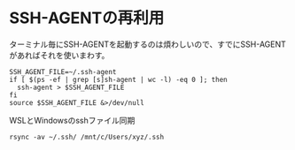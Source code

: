 # SSH-AGENTの再利用
ターミナル毎にSSH-AGENTを起動するのは煩わしいので、すでにSSH-AGENTがあればそれを使いまわす。
```.bashrc
SSH_AGENT_FILE=~/.ssh-agent
if [ $(ps -ef | grep [s]sh-agent | wc -l) -eq 0 ]; then
  ssh-agent > $SSH_AGENT_FILE
fi
source $SSH_AGENT_FILE &>/dev/null
```

WSLとWindowsのsshファイル同期
```
rsync -av ~/.ssh/ /mnt/c/Users/xyz/.ssh
```

